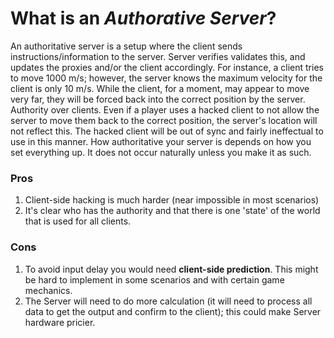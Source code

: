 # What is an *Authorative Server*?

An authoritative server is a setup where the client sends instructions/information to the server. Server verifies validates this, and updates the proxies and/or the client accordingly. For instance, a client tries to move 1000 m/s; however, the server knows the maximum velocity for the client is only 10 m/s. While the client, for a moment, may appear to move very far, they will be forced back into the correct position by the server. Authority over clients. Even if a player uses a hacked client to not allow the server to move them back to the correct position, the server's location will not reflect this. The hacked client will be out of sync and fairly ineffectual to use in this manner. How authoritative your server is depends on how you set everything up. It does not occur naturally unless you make it as such.

### Pros

1. Client-side hacking is much harder (near impossible in most scenarios)
2. It's clear who has the authority and that there is one 'state' of the world that is used for all clients.

### Cons

1. To avoid input delay you would need **client-side prediction**. This might be hard to implement in some scenarios and with certain game mechanics.
2. The Server will need to do more calculation (it will need to process all data to get the output and confirm to the client); this could make Server hardware pricier.
